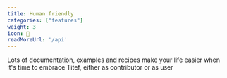```yaml
---
title: Human friendly
categories: ["features"]
weight: 3
icon: 📖
readMoreUrl: '/api'
---
```


Lots of documentation, examples and recipes make your life easier when
it's time to embrace Titef, either as contributor or as user